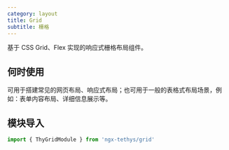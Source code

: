 ```yaml
---
category: layout
title: Grid
subtitle: 栅格
---
```


<alert>基于 CSS Grid、Flex 实现的响应式栅格布局组件。</alert>

## 何时使用
可用于搭建常见的网页布局、响应式布局；也可用于一般的表格式布局场景，例如：表单内容布局、详细信息展示等。

## 模块导入
```ts
import { ThyGridModule } from 'ngx-tethys/grid'
```

<examples />
